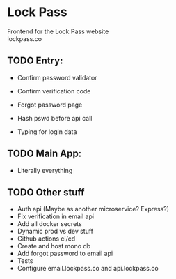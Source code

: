 # Lock Pass
Frontend for the Lock Pass website <br />
lockpass.co

## TODO Entry:
- Confirm password validator

- Confirm verification code 
- Forgot password page
- Hash pswd before api call
- Typing for login data

## TODO Main App:
- Literally everything

## TODO Other stuff
- Auth api (Maybe as another microservice? Express?)
- Fix verification in email api
- Add all docker secrets
- Dynamic prod vs dev stuff
- Github actions ci/cd
- Create and host mono db
- Add forgot password to email api
- Tests
- Configure email.lockpass.co and api.lockpass.co